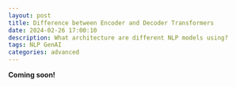 ```yaml
---
layout: post
title: Difference between Encoder and Decoder Transformers
date: 2024-02-26 17:00:10
description: What architecture are different NLP models using?
tags: NLP GenAI 
categories: advanced
---
```

**Coming soon!**
